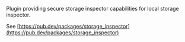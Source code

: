 Plugin providing secure storage inspector capabilities for local storage inspector.

See [https://pub.dev/packages/storage_inspector](https://pub.dev/packages/storage_inspector)
